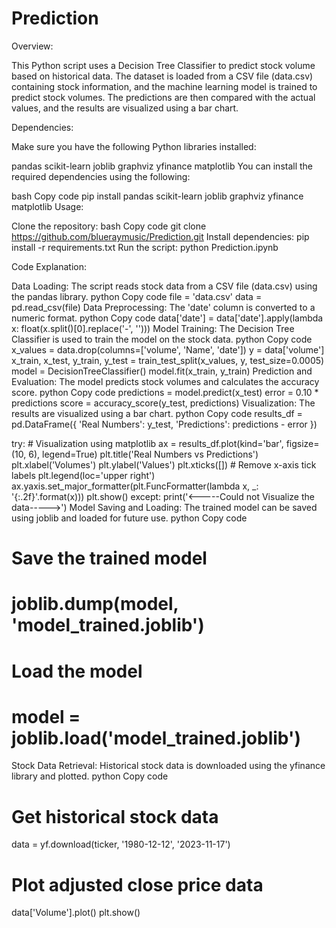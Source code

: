 # Prediction

Overview:

This Python script uses a Decision Tree Classifier to predict stock volume based on historical data. The dataset is loaded from a CSV file (data.csv) containing stock information, and the machine learning model is trained to predict stock volumes. The predictions are then compared with the actual values, and the results are visualized using a bar chart.

Dependencies:

Make sure you have the following Python libraries installed:

pandas
scikit-learn
joblib
graphviz
yfinance
matplotlib
You can install the required dependencies using the following:

bash
Copy code
pip install pandas scikit-learn joblib graphviz yfinance matplotlib
Usage:

Clone the repository:
bash
Copy code
git clone https://github.com/blueraymusic/Prediction.git
Install dependencies:
pip install -r requirements.txt
Run the script:
python Prediction.ipynb

Code Explanation:

Data Loading:
The script reads stock data from a CSV file (data.csv) using the pandas library.
python
Copy code
file = 'data.csv'
data = pd.read_csv(file)
Data Preprocessing:
The 'date' column is converted to a numeric format.
python
Copy code
data['date'] = data['date'].apply(lambda x: float(x.split()[0].replace('-', '')))
Model Training:
The Decision Tree Classifier is used to train the model on the stock data.
python
Copy code
x_values = data.drop(columns=['volume', 'Name', 'date'])
y = data['volume']
x_train, x_test, y_train, y_test = train_test_split(x_values, y, test_size=0.0005)
model = DecisionTreeClassifier()
model.fit(x_train, y_train)
Prediction and Evaluation:
The model predicts stock volumes and calculates the accuracy score.
python
Copy code
predictions = model.predict(x_test)
error = 0.10 * predictions
score = accuracy_score(y_test, predictions)
Visualization:
The results are visualized using a bar chart.
python
Copy code
results_df = pd.DataFrame({
    'Real Numbers': y_test,
    'Predictions': predictions - error
})

try:
    # Visualization using matplotlib
    ax = results_df.plot(kind='bar', figsize=(10, 6), legend=True)
    plt.title('Real Numbers vs Predictions')
    plt.xlabel('Volumes')
    plt.ylabel('Values')
    plt.xticks([])  # Remove x-axis tick labels
    plt.legend(loc='upper right')
    ax.yaxis.set_major_formatter(plt.FuncFormatter(lambda x, _: '{:.2f}'.format(x)))
    plt.show()
except:
    print('<-----Could not Visualize the data----->')
Model Saving and Loading:
The trained model can be saved using joblib and loaded for future use.
python
Copy code
# Save the trained model
# joblib.dump(model, 'model_trained.joblib')

# Load the model
# model = joblib.load('model_trained.joblib')
Stock Data Retrieval:
Historical stock data is downloaded using the yfinance library and plotted.
python
Copy code
# Get historical stock data
data = yf.download(ticker, '1980-12-12', '2023-11-17')

# Plot adjusted close price data
data['Volume'].plot()
plt.show()
